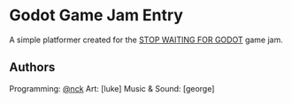 # Godot Game Jam Entry

A simple platformer created for the [STOP WAITING FOR GODOT](https://itch.io/jam/stop-waiting-for-godot) game jam.

## Authors

Programming: [@nck](https://twitter.com/NicholasSurmava/)
Art: [luke]
Music & Sound: [george]

